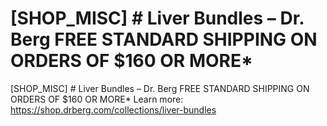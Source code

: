 # [SHOP_MISC] # Liver Bundles – Dr. Berg FREE STANDARD SHIPPING ON ORDERS OF $160 OR MORE\*

[SHOP_MISC] # Liver Bundles – Dr. Berg FREE STANDARD SHIPPING ON ORDERS OF $160 OR MORE\*
Learn more: https://shop.drberg.com/collections/liver-bundles
